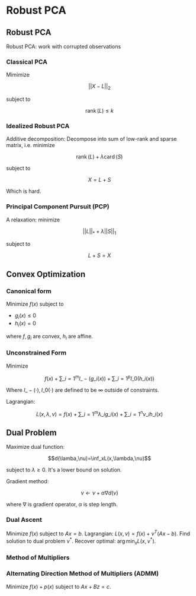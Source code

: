 Robust PCA
===

Robust PCA
---

Robust PCA: work with corrupted observations

### Classical PCA

Mimimize

$$||X-L||_2$$

subject to

$$\operatorname{rank}(L)\leq k$$

### Idealized Robust PCA

Additive decomposition: Decompose into sum of low-rank and sparse matrix, i.e. minimize

$$\operatorname{rank}(L)+\lambda \operatorname{card}(S)$$

subject to

$$X = L + S$$

Which is hard.

### Principal Component Pursuit (PCP)

A relaxation: minimize

$$||L||_*+\lambda||S||_1$$

subject to 

$$L+S=X$$

Convex Optimization
---

### Canonical form

Minimize $f(x)$ subject to

* $g_i(x)\leq0$
* $h_i(x)=0$

where $f,g_i$ are convex, $h_i$ are affine.

### Unconstrained Form

Minimize

$$f(x)+\sum\_{i=1}^mI\_-(g\_i(x))+\sum\_{i=1}^pI\_0(h\_i(x))$$

Where $I\_-(\cdot),I\_0(\cdot)$ are defined to be $\infty$ outside of constraints.

Lagrangian:

$$L(x,\lambda,\nu)=f(x)+\sum\_{i=1}^m\lambda\_ig\_i(x)+\sum\_{i=1}^n\nu\_ih\_i(x)$$

## Dual Problem

Maximize dual function:

$$d(\lamba,\nu)=\inf_xL(x,\lambda,\nu)$$

subject to $\lambda\geq0$. It's a lower bound on solution.

Gradient method:

$$\nu\leftarrow\nu+\alpha\nabla d(\nu)$$

where $\nabla$ is gradient operator, $\alpha$ is step length.


### Dual Ascent

Minimize $f(x)$ subject to $Ax=b$.
Lagrangian: $L(x,\nu)=f(x)+\nu^T(Ax-b)$.
Find solution to dual problem $\nu^*$.
Recover optimal: $\arg\min_xL(x,\nu^*)$.

### Method of Multipliers

### Alternating Direction Method of Multipliers (ADMM)

Minimize $f(x)+p(x)$ subject to $Ax+Bz=c$.
